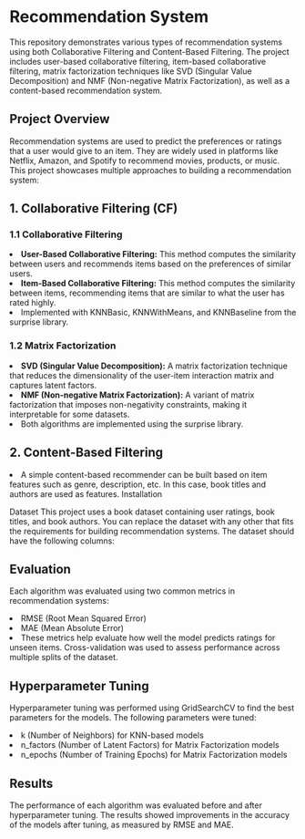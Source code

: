 # Recommendation System 
This repository demonstrates various types of recommendation systems using both Collaborative Filtering and Content-Based Filtering. The project includes user-based collaborative filtering, item-based collaborative filtering, matrix factorization techniques like SVD (Singular Value Decomposition) and NMF (Non-negative Matrix Factorization), as well as a content-based recommendation system.

## Project Overview
Recommendation systems are used to predict the preferences or ratings that a user would give to an item. They are widely used in platforms like Netflix, Amazon, and Spotify to recommend movies, products, or music. This project showcases multiple approaches to building a recommendation system:

## 1. Collaborative Filtering (CF)
  
### 1.1 Collaborative Filtering
<li><b>User-Based Collaborative Filtering:</b> This method computes the similarity between users and recommends items based on the preferences of similar users.
<li><b>Item-Based Collaborative Filtering:</b> This method computes the similarity between items, recommending items that are similar to what the user has rated highly.
<li>Implemented with KNNBasic, KNNWithMeans, and KNNBaseline from the surprise library.

### 1.2 Matrix Factorization
<li><b>SVD (Singular Value Decomposition):</b> A matrix factorization technique that reduces the dimensionality of the user-item interaction matrix and captures latent factors.
<li><b>NMF (Non-negative Matrix Factorization):</b> A variant of matrix factorization that imposes non-negativity constraints, making it interpretable for some datasets.
<li>Both algorithms are implemented using the surprise library.

## 2. Content-Based Filtering
<li>A simple content-based recommender can be built based on item features such as genre, description, etc. In this case, book titles and authors are used as features.
Installation

Dataset
This project uses a book dataset containing user ratings, book titles, and book authors. You can replace the dataset with any other that fits the requirements for building recommendation systems. The dataset should have the following columns:


## Evaluation
Each algorithm was evaluated using two common metrics in recommendation systems:
<li>RMSE (Root Mean Squared Error)
<li>MAE (Mean Absolute Error)
<li>These metrics help evaluate how well the model predicts ratings for unseen items. Cross-validation was used to assess performance across multiple splits of the dataset.


## Hyperparameter Tuning
Hyperparameter tuning was performed using GridSearchCV to find the best parameters for the models. The following parameters were tuned:
<li>k (Number of Neighbors) for KNN-based models
<li>n_factors (Number of Latent Factors) for Matrix Factorization models
<li>n_epochs (Number of Training Epochs) for Matrix Factorization models
  
## Results
The performance of each algorithm was evaluated before and after hyperparameter tuning. The results showed improvements in the accuracy of the models after tuning, as measured by RMSE and MAE.
